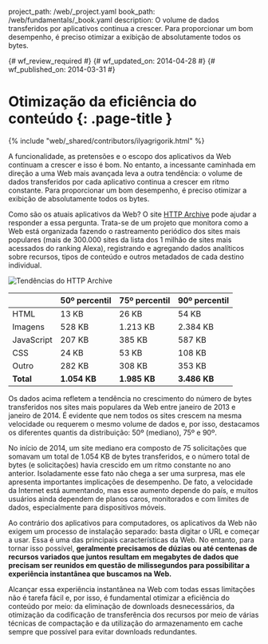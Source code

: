 project_path: /web/_project.yaml
book_path: /web/fundamentals/_book.yaml
description: O volume de dados transferidos por aplicativos continua a crescer. Para proporcionar um bom desempenho, é preciso otimizar a exibição de absolutamente todos os bytes.

{# wf_review_required #}
{# wf_updated_on: 2014-04-28 #}
{# wf_published_on: 2014-03-31 #}

# Otimização da eficiência do conteúdo {: .page-title }

{% include "web/_shared/contributors/ilyagrigorik.html" %}



A funcionalidade, as pretensões e o escopo dos aplicativos da Web continuam a crescer e isso é bom. No entanto, a incessante caminhada em direção a uma Web mais avançada leva a outra tendência: o volume de dados transferidos por cada aplicativo continua a crescer em ritmo constante. Para proporcionar um bom desempenho, é preciso otimizar a exibição de absolutamente todos os bytes.


Como são os atuais aplicativos da Web? O site [HTTP Archive](http://httparchive.org/) pode ajudar a responder a essa pergunta. Trata-se de um projeto que monitora como a Web está organizada fazendo o rastreamento periódico dos sites mais populares (mais de 300.000 sites da lista dos 1 milhão de sites mais acessados do ranking Alexa), registrando e agregando dados analíticos sobre recursos, tipos de conteúdo e outros metadados de cada destino individual.

<img src="images/http-archive-trends.png" class="center" alt="Tendências do HTTP Archive">

<table>
<thead>
  <tr>
    <th></th>
    <th>50º percentil</th>
    <th>75º percentil</th>
    <th>90º percentil</th>
  </tr>
</thead>
<tr>
  <td data-th="tipo">HTML</td>
  <td data-th="50%">13 KB</td>
  <td data-th="75%">26 KB</td>
  <td data-th="90%">54 KB</td>
</tr>
<tr>
  <td data-th="tipo">Imagens</td>
  <td data-th="50%">528 KB</td>
  <td data-th="75%">1.213 KB</td>
  <td data-th="90%">2.384 KB</td>
</tr>
<tr>
  <td data-th="tipo">JavaScript</td>
  <td data-th="50%">207 KB</td>
  <td data-th="75%">385 KB</td>
  <td data-th="90%">587 KB</td>
</tr>
<tr>
  <td data-th="tipo">CSS</td>
  <td data-th="50%">24 KB</td>
  <td data-th="75%">53 KB</td>
  <td data-th="90%">108 KB</td>
</tr>
<tr>
  <td data-th="tipo">Outro</td>
  <td data-th="50%">282 KB</td>
  <td data-th="75%">308 KB</td>
  <td data-th="90%">353 KB</td>
</tr>
<tr>
  <td data-th="tipo"><strong>Total</strong></td>
  <td data-th="50%"><strong>1.054 KB</strong></td>
  <td data-th="75%"><strong>1.985 KB</strong></td>
  <td data-th="90%"><strong>3.486 KB</strong></td>
</tr>
</table>

Os dados acima refletem a tendência no crescimento do número de bytes transferidos nos sites mais populares da Web entre janeiro de 2013 e janeiro de 2014. É evidente que nem todos os sites crescem na mesma velocidade ou requerem o mesmo volume de dados e, por isso, destacamos os diferentes quantis da distribuição: 50º (mediano), 75º e 90º.

No início de 2014, um site mediano era composto de 75 solicitações que somavam um total de 1.054 KB de bytes transferidos, e o número total de bytes (e solicitações) havia crescido em um ritmo constante no ano anterior. Isoladamente esse fato não chega a ser uma surpresa, mas ele apresenta importantes implicações de desempenho. De fato, a velocidade da Internet está aumentando, mas esse aumento depende do país, e muitos usuários ainda dependem de planos caros, monitorados e com limites de dados, especialmente para dispositivos móveis.

Ao contrário dos aplicativos para computadores, os aplicativos da Web não exigem um processo de instalação separado: basta digitar o URL e começar a usar. Essa é uma das principais características da Web. No entanto, para tornar isso possível, **geralmente precisamos de dúzias ou até centenas de recursos variados que juntos resultam em megabytes de dados que precisam ser reunidos em questão de milissegundos para possibilitar a experiência instantânea que buscamos na Web.**

Alcançar essa experiência instantânea na Web com todas essas limitações não é tarefa fácil e, por isso, é fundamental otimizar a eficiência do conteúdo por meio: da eliminação de downloads desnecessários, da otimização da codificação de transferência dos recursos por meio de várias técnicas de compactação e da utilização do armazenamento em cache sempre que possível para evitar downloads redundantes.


